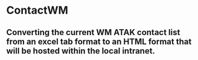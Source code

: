 # ContactWM

## Converting the current WM ATAK contact list from an excel tab format to an HTML format that will be hosted within the local intranet. 
